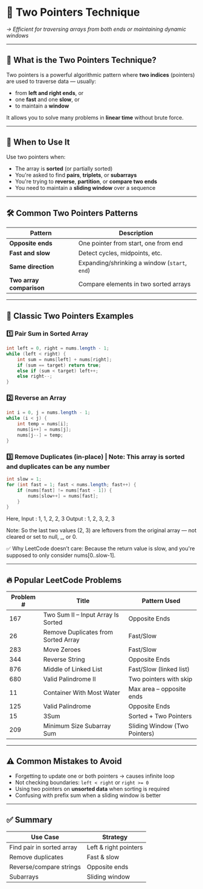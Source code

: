 

# 👥 **Two Pointers Technique**

*→ Efficient for traversing arrays from both ends or maintaining dynamic windows*

---

## 🧠 What is the Two Pointers Technique?

Two pointers is a powerful algorithmic pattern where **two indices** (pointers) are used to traverse data — usually:

* from **left and right ends**, or
* one **fast** and one **slow**, or
* to maintain a **window**

It allows you to solve many problems in **linear time** without brute force.

---

## 🎯 When to Use It

Use two pointers when:

* The array is **sorted** (or partially sorted)
* You're asked to find **pairs**, **triplets**, or **subarrays**
* You're trying to **reverse**, **partition**, or **compare two ends**
* You need to maintain a **sliding window** over a sequence

---

## 🛠️ Common Two Pointers Patterns

| Pattern                  | Description                                   |
| ------------------------ | --------------------------------------------- |
| **Opposite ends**        | One pointer from start, one from end          |
| **Fast and slow**        | Detect cycles, midpoints, etc.                |
| **Same direction**       | Expanding/shrinking a window (`start`, `end`) |
| **Two array comparison** | Compare elements in two sorted arrays         |

---

## 📘 Classic Two Pointers Examples

### 1️⃣ Pair Sum in Sorted Array

```java
int left = 0, right = nums.length - 1;
while (left < right) {
    int sum = nums[left] + nums[right];
    if (sum == target) return true;
    else if (sum < target) left++;
    else right--;
}
```

### 2️⃣ Reverse an Array

```java
int i = 0, j = nums.length - 1;
while (i < j) {
    int temp = nums[i];
    nums[i++] = nums[j];
    nums[j--] = temp;
}
```

### 3️⃣ Remove Duplicates (in-place) | Note: This array is sorted and duplicates can be any number

```java
int slow = 1;
for (int fast = 1; fast < nums.length; fast++) {
    if (nums[fast] != nums[fast - 1]) {
        nums[slow++] = nums[fast];
    }
}
```

Here, 
Input :  1, 1, 2, 2, 3
Output : 1, 2, 3, 2, 3

Note: So the last two values (2, 3) are leftovers from the original array — not cleared or set to null, _, or 0.

✅ Why LeetCode doesn’t care:
Because the return value is slow, and you're supposed to only consider nums[0..slow-1].



---

## 🔥 Popular LeetCode Problems

| Problem # | Title                               | Pattern Used                  |
| --------- | ----------------------------------- | ----------------------------- |
| 167       | Two Sum II – Input Array Is Sorted  | Opposite Ends                 |
| 26        | Remove Duplicates from Sorted Array | Fast/Slow                     |
| 283       | Move Zeroes                         | Fast/Slow                     |
| 344       | Reverse String                      | Opposite Ends                 |
| 876       | Middle of Linked List               | Fast/Slow (linked list)       |
| 680       | Valid Palindrome II                 | Two pointers with skip        |
| 11        | Container With Most Water           | Max area – opposite ends      |
| 125       | Valid Palindrome                    | Opposite Ends                 |
| 15        | 3Sum                                | Sorted + Two Pointers         |
| 209       | Minimum Size Subarray Sum           | Sliding Window (Two Pointers) |

---

## ⚠️ Common Mistakes to Avoid

* Forgetting to update one or both pointers → causes infinite loop
* Not checking boundaries: `left < right` or `right >= 0`
* Using two pointers on **unsorted data** when sorting is required
* Confusing with prefix sum when a sliding window is better

---

## ✅ Summary

| Use Case                  | Strategy              |
| ------------------------- | --------------------- |
| Find pair in sorted array | Left & right pointers |
| Remove duplicates         | Fast & slow           |
| Reverse/compare strings   | Opposite ends         |
| Subarrays                 | Sliding window        |

